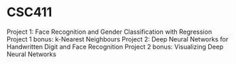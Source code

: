 # CSC411
Project 1: Face Recognition and Gender Classification with Regression
Project 1 bonus: k-Nearest Neighbours
Project 2: Deep Neural Networks for Handwritten Digit and Face Recognition
Project 2 bonus: Visualizing Deep Neural Networks
